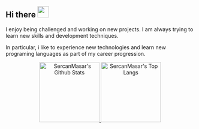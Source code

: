 ## Hi there <a href="https://www.linkedin.com/in/sercan-masar-b8837a225/" rel="nofollow"><img src="https://camo.githubusercontent.com/e8e7b06ecf583bc040eb60e44eb5b8e0ecc5421320a92929ce21522dbc34c891/68747470733a2f2f6d656469612e67697068792e636f6d2f6d656469612f6876524a434c467a6361737252346961377a2f67697068792e676966" width="30px" style="max-width:100%;">
</a>



I enjoy being challenged and working on new projects. I am always trying to learn new skills and development techniques.

In particular, i like to experience new technologies and learn new programing languages as part of my career progression.  



<p align="center" >
  <a href="https://github.com/ugurcandede"> 
    <img height="160px" alt="SercanMasar's Github Stats" src="https://github-readme-stats.vercel.app/api?username=sercanmasar&show_icons=true&hide_border=true&theme=radical"/>
    <img height="160px" alt="SercanMasar's Top Langs" src="https://github-readme-stats.vercel.app/api/top-langs/?username=sercanmasar&layout=compact&hide_border=true&theme=radical" />
  </a>
</p>
